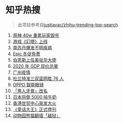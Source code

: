 # 知乎热搜

> 此项目参考自[justjavac/zhihu-trending-top-search](https://github.com/justjavac/zhihu-trending-top-search/blob/main/utils.ts)

<!-- BEGIN -->
  <!-- 最后更新时间:Fri Dec 17 2021 06:13:49 GMT+0000 (Coordinated Universal Time) -->
  1. [原神 40w 重氪玩家毁号](https://www.zhihu.com/search?q=原神)
1. [游戏《幻塔》上线](https://www.zhihu.com/search?q=幻塔)
1. [南苏丹爆发不明疾病](https://www.zhihu.com/search?q=南苏丹)
1. [Epic 冬促免费](https://www.zhihu.com/search?q=epic)
1. [伯恩斯上任美驻华大使](https://www.zhihu.com/search?q=美国驻华大使)
1. [2020 年 GDP 现价总量](https://www.zhihu.com/search?q=2020GDP)
1. [广州疫情](https://www.zhihu.com/search?q=广州疫情)
1. [杜兰特准三双篮网胜 76 人](https://www.zhihu.com/search?q=篮网)
1. [OPPO 智能眼镜](https://www.zhihu.com/search?q=oppo)
1. [「黑人牙膏」改名](https://www.zhihu.com/search?q=黑人牙膏)
1. [日本将倒 5000 吨牛奶](https://www.zhihu.com/search?q=日本倒奶)
1. [香港世贸中心突发大火](https://www.zhihu.com/search?q=香港世贸中心)
1. [《童话大王》正式停刊](https://www.zhihu.com/search?q=童话大王)
1. [动物园熊猫翻墙「越狱」](https://www.zhihu.com/search?q=熊猫翻墙)
  <!-- END -->